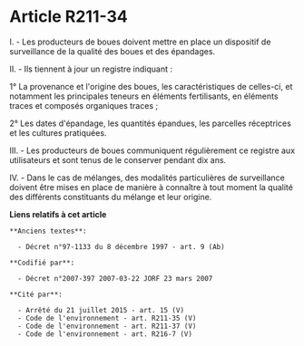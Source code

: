 # Article R211-34

I. - Les producteurs de boues doivent mettre en place un dispositif de surveillance de la qualité des boues et des épandages.

II. - Ils tiennent à jour un registre indiquant :

1° La provenance et l'origine des boues, les caractéristiques de celles-ci, et notamment les principales teneurs en éléments
fertilisants, en éléments traces et composés organiques traces ;

2° Les dates d'épandage, les quantités épandues, les parcelles réceptrices et les cultures pratiquées.

III. - Les producteurs de boues communiquent régulièrement ce registre aux utilisateurs et sont tenus de le conserver pendant
dix ans.

IV. - Dans le cas de mélanges, des modalités particulières de surveillance doivent être mises en place de manière à connaître
à tout moment la qualité des différents constituants du mélange et leur origine.

**Liens relatifs à cet article**

	**Anciens textes**:

	  - Décret n°97-1133 du 8 décembre 1997 - art. 9 (Ab)

	**Codifié par**:

	  - Décret n°2007-397 2007-03-22 JORF 23 mars 2007

	**Cité par**:

	  - Arrêté du 21 juillet 2015 - art. 15 (V)
	  - Code de l'environnement - art. R211-35 (V)
	  - Code de l'environnement - art. R211-37 (V)
	  - Code de l'environnement - art. R216-7 (V)
